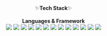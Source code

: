 <div align="center">✨<Strong>Tech Stack</Strong>✨<div align="center"><div align="center"><br/>


<div align="center"><Strong>Languages & Framework</Strong><div align="center">
<img src="https://img.shields.io/badge/Java-007396?style=flat&logo=Java&logoColor=white"> 
<img src="https://img.shields.io/badge/HTML5-E34F26?style=flat&logo=HTML5&logoColor=white">
<img src="https://img.shields.io/badge/CSS3-%231572B6?style=flat&logo=CSS3&logoColor=white">
<img src="https://img.shields.io/badge/JavaScript-F7DF1E?style=flat&logo=JavaScript&logoColor=white">
<img src="https://img.shields.io/badge/SQLite-003B57?style=flat&logo=/SQLite&logoColor=white">
<img src="https://img.shields.io/badge/MYSQL-4479A1?style=flat&logo=MYSQL&logoColor=white">
<img src="https://img.shields.io/badge/C%23-512BD4?style=flat&logo=c-sharp&logoColor=white">
<img src="https://img.shields.io/badge/Next.js-000000?style=flat&logo=Next.js&logoColor=white">
<img src="https://img.shields.io/badge/Python-3776AB?style=flat&logo=Python&logoColor=white">
<img src="https://img.shields.io/badge/아이콘이름-추천 색상?style=flat&logo=아이콘 이름&logoColor=white">
<img src="https://img.shields.io/badge/아이콘이름-추천 색상?style=flat&logo=아이콘 이름&logoColor=white">
<img src="https://img.shields.io/badge/아이콘이름-추천 색상?style=flat&logo=아이콘 이름&logoColor=white">
<img src="https://img.shields.io/badge/아이콘이름-추천 색상?style=flat&logo=아이콘 이름&logoColor=white">

